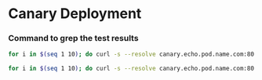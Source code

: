 # Canary Deployment  

### Command to grep the test results  

```bash
for i in $(seq 1 10); do curl -s --resolve canary.echo.pod.name.com:80:<Ingress-Controller-IP> canary.echo.pod.name.com; done
```
```bash
for i in $(seq 1 10); do curl -s --resolve canary.echo.pod.name.com:80:24.144.71.37 canary.echo.pod.name.com; done | grep -o '<span id='\'podName\''>[^<]*' | sed 's/<[^>]*>//g'
```
